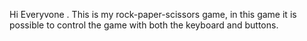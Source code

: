 Hi Everyvone .
This is my rock-paper-scissors game, in this game it is possible to control the game with both the keyboard and buttons.
